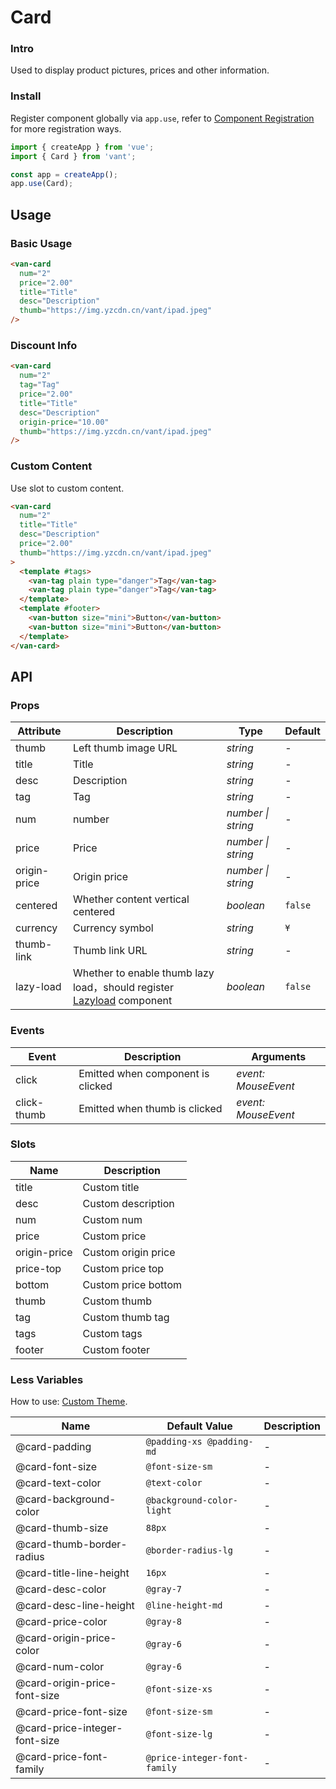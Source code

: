 # Card

### Intro

Used to display product pictures, prices and other information.

### Install

Register component globally via `app.use`, refer to [Component Registration](#/en-US/advanced-usage#zu-jian-zhu-ce) for more registration ways.

```js
import { createApp } from 'vue';
import { Card } from 'vant';

const app = createApp();
app.use(Card);
```

## Usage

### Basic Usage

```html
<van-card
  num="2"
  price="2.00"
  title="Title"
  desc="Description"
  thumb="https://img.yzcdn.cn/vant/ipad.jpeg"
/>
```

### Discount Info

```html
<van-card
  num="2"
  tag="Tag"
  price="2.00"
  title="Title"
  desc="Description"
  origin-price="10.00"
  thumb="https://img.yzcdn.cn/vant/ipad.jpeg"
/>
```

### Custom Content

Use slot to custom content.

```html
<van-card
  num="2"
  title="Title"
  desc="Description"
  price="2.00"
  thumb="https://img.yzcdn.cn/vant/ipad.jpeg"
>
  <template #tags>
    <van-tag plain type="danger">Tag</van-tag>
    <van-tag plain type="danger">Tag</van-tag>
  </template>
  <template #footer>
    <van-button size="mini">Button</van-button>
    <van-button size="mini">Button</van-button>
  </template>
</van-card>
```

## API

### Props

| Attribute | Description | Type | Default |
| --- | --- | --- | --- |
| thumb | Left thumb image URL | _string_ | - |
| title | Title | _string_ | - |
| desc | Description | _string_ | - |
| tag | Tag | _string_ | - |
| num | number | _number \| string_ | - |
| price | Price | _number \| string_ | - |
| origin-price | Origin price | _number \| string_ | - |
| centered | Whether content vertical centered | _boolean_ | `false` |
| currency | Currency symbol | _string_ | `¥` |
| thumb-link | Thumb link URL | _string_ | - |
| lazy-load | Whether to enable thumb lazy load，should register [Lazyload](#/en-US/lazyload) component | _boolean_ | `false` |

### Events

| Event       | Description                       | Arguments           |
| ----------- | --------------------------------- | ------------------- |
| click       | Emitted when component is clicked | _event: MouseEvent_ |
| click-thumb | Emitted when thumb is clicked     | _event: MouseEvent_ |

### Slots

| Name         | Description         |
| ------------ | ------------------- |
| title        | Custom title        |
| desc         | Custom description  |
| num          | Custom num          |
| price        | Custom price        |
| origin-price | Custom origin price |
| price-top    | Custom price top    |
| bottom       | Custom price bottom |
| thumb        | Custom thumb        |
| tag          | Custom thumb tag    |
| tags         | Custom tags         |
| footer       | Custom footer       |

### Less Variables

How to use: [Custom Theme](#/en-US/theme).

| Name                          | Default Value                | Description |
| ----------------------------- | ---------------------------- | ----------- |
| @card-padding                 | `@padding-xs @padding-md`    | -           |
| @card-font-size               | `@font-size-sm`              | -           |
| @card-text-color              | `@text-color`                | -           |
| @card-background-color        | `@background-color-light`    | -           |
| @card-thumb-size              | `88px`                       | -           |
| @card-thumb-border-radius     | `@border-radius-lg`          | -           |
| @card-title-line-height       | `16px`                       | -           |
| @card-desc-color              | `@gray-7`                    | -           |
| @card-desc-line-height        | `@line-height-md`            | -           |
| @card-price-color             | `@gray-8`                    | -           |
| @card-origin-price-color      | `@gray-6`                    | -           |
| @card-num-color               | `@gray-6`                    | -           |
| @card-origin-price-font-size  | `@font-size-xs`              | -           |
| @card-price-font-size         | `@font-size-sm`              | -           |
| @card-price-integer-font-size | `@font-size-lg`              | -           |
| @card-price-font-family       | `@price-integer-font-family` | -           |
